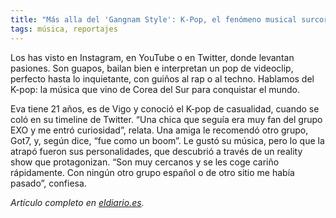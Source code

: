 ```yaml
---
title: "Más alla del 'Gangnam Style': K-Pop, el fenómeno musical surcoreano que arrasa en todo el mundo"
tags: música, reportajes
---
```

Los has visto en Instagram, en YouTube o en Twitter, donde levantan pasiones. Son guapos, bailan bien e interpretan un pop de videoclip, perfecto hasta lo inquietante, con guiños al rap o al techno. Hablamos del K-pop: la música que vino de Corea del Sur para conquistar el mundo.

Eva tiene 21 años, es de Vigo y conoció el K-pop de casualidad, cuando se coló en su timeline de Twitter. “Una chica que seguía era muy fan del grupo EXO y me entró curiosidad”, relata. Una amiga le recomendó otro grupo, Got7, y, según dice, “fue como un boom”. Le gustó su música, pero lo que la atrapó fueron sus personalidades, que descubrió a través de un reality show que protagonizan. “Son muy cercanos y se les coge cariño rápidamente. Con ningún otro grupo español o de otro sitio me había pasado”, confiesa.

*Artículo completo en  [eldiario.es](https://www.eldiario.es/cultura/musica/gangnam-style-k-pop-fenomeno-surcoreano_1_2756691.html).*
